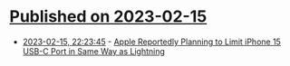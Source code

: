 # [Published on 2023-02-15](index.md)

* [2023-02-15, 22:23:45](https://news.ycombinator.com/item?id=34811626) - [Apple Reportedly Planning to Limit iPhone 15 USB-C Port in Same Way as Lightning](https://www.macrumors.com/2023/02/10/apple-planning-to-limit-iphone-15-usb-c-port/)
